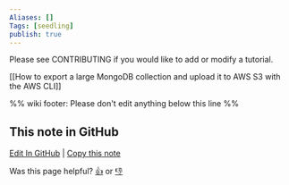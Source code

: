 ```yaml
---
Aliases: []
Tags: [seedling]
publish: true
---
```


Please see CONTRIBUTING if you would like to add or modify a tutorial.

[[How to export a large MongoDB collection and upload it to AWS S3 with the AWS CLI]]

%% wiki footer: Please don't edit anything below this line %%

## This note in GitHub

<span class="git-footer">[Edit In GitHub](https://github.dev/data-engineering-community/data-engineering-wiki/blob/main/Tutorials/Tutorials.md "git-hub-edit-note") | [Copy this note](https://raw.githubusercontent.com/data-engineering-community/data-engineering-wiki/main/Tutorials/Tutorials.md "git-hub-copy-note")</span>

<span class="git-footer">Was this page helpful?
[👍](https://tally.so/r/3jZ8D4?rating=Yes&url=https://dataengineering.wiki/Tutorials/Tutorials) or [👎](https://tally.so/r/3jZ8D4?rating=No&url=https://dataengineering.wiki/Tutorials/Tutorials)</span>
